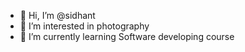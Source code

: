 - 👋 Hi, I’m @sidhant
- 👀 I’m interested in photography
- 🌱 I’m currently learning Software developing course

<!---
sidhantss/sidhantss is a ✨ special ✨ repository because its `README.md` (this file) appears on your GitHub profile.
You can click the Preview link to take a look at your changes.
--->
